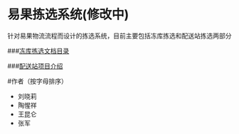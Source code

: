 # 易果拣选系统(修改中)

针对易果物流流程而设计的拣选系统，目前主要包括冻库拣选和配送站拣选两部分


###[冻库拣选文档目录](storage/)

###[配送站项目介绍](distributionCenter/)


#作者（按字母排序）
- 刘晓莉
- 陶惺祥
- 王昆仑
- 张军